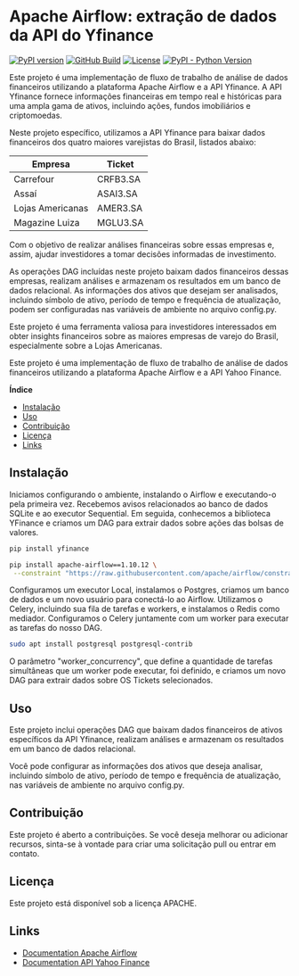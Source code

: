 # Apache Airflow: extração de dados da API do Yfinance  

[![PyPI version](https://badge.fury.io/py/apache-airflow.svg)](https://badge.fury.io/py/apache-airflow)
[![GitHub Build](https://github.com/apache/airflow/workflows/CI%20Build/badge.svg)](https://github.com/apache/airflow/actions)
[![License](http://img.shields.io/:license-Apache%202-blue.svg)](http://www.apache.org/licenses/LICENSE-2.0.txt)
[![PyPI - Python Version](https://img.shields.io/pypi/pyversions/apache-airflow.svg)](https://pypi.org/project/apache-airflow/)

Este projeto é uma implementação de fluxo de trabalho de análise de dados financeiros utilizando a plataforma Apache Airflow e a API Yfinance. A API Yfinance fornece informações financeiras em tempo real e históricas para uma ampla gama de ativos, incluindo ações, fundos imobiliários e criptomoedas.

Neste projeto específico, utilizamos a API Yfinance para baixar dados financeiros dos quatro maiores varejistas do Brasil, listados abaixo:

    
| Empresa      | Ticket         |
| ------------ | -------------- |
| Carrefour    | CRFB3.SA       |
| Assaí        | ASAI3.SA       |
| Lojas Americanas    | AMER3.SA       |
| Magazine Luiza        | MGLU3.SA       |

Com o objetivo de realizar análises financeiras sobre essas empresas e, assim, ajudar investidores a tomar decisões informadas de investimento.

As operações DAG incluídas neste projeto baixam dados financeiros dessas empresas, realizam análises e armazenam os resultados em um banco de dados relacional. As informações dos ativos que desejam ser analisados, incluindo símbolo de ativo, período de tempo e frequência de atualização, podem ser configuradas nas variáveis de ambiente no arquivo config.py.

Este projeto é uma ferramenta valiosa para investidores interessados em obter insights financeiros sobre as maiores empresas de varejo do Brasil, especialmente sobre a Lojas Americanas.

Este projeto é uma implementação de fluxo de trabalho de análise de dados financeiros utilizando a plataforma Apache Airflow e a API Yahoo Finance.

**Índice**

- [Instalação](#instalação)
- [Uso](#uso)
- [Contribuição](#contribuição)
- [Licença](#licença)
- [Links](#links)


## Instalação

Iniciamos configurando o ambiente, instalando o Airflow e executando-o pela primeira vez. Recebemos avisos relacionados ao banco de dados SQLite e ao executor Sequential. Em seguida, conhecemos a biblioteca YFinance e criamos um DAG para extrair dados sobre ações das bolsas de valores.

```bash
pip install yfinance
```

```bash
pip install apache-airflow==1.10.12 \
 --constraint "https://raw.githubusercontent.com/apache/airflow/constraints-1.10.12/constraints-3.7.txt"
```

Configuramos um executor Local, instalamos o Postgres, criamos um banco de dados e um novo usuário para conectá-lo ao Airflow. Utilizamos o Celery, incluindo sua fila de tarefas e workers, e instalamos o Redis como mediador. Configuramos o Celery juntamente com um worker para executar as tarefas do nosso DAG.


```bash
sudo apt install postgresql postgresql-contrib
```

O parâmetro "worker_concurrency", que define a quantidade de tarefas simultâneas que um worker pode executar, foi definido, e criamos um novo DAG para extrair dados sobre OS Tickets selecionados.

## Uso

Este projeto inclui operações DAG que baixam dados financeiros de ativos específicos da API Yfinance, realizam análises e armazenam os resultados em um banco de dados relacional.

Você pode configurar as informações dos ativos que deseja analisar, incluindo símbolo de ativo, período de tempo e frequência de atualização, nas variáveis de ambiente no arquivo config.py.

## Contribuição

Este projeto é aberto a contribuições. Se você deseja melhorar ou adicionar recursos, sinta-se à vontade para criar uma solicitação pull ou entrar em contato.

## Licença

Este projeto está disponível sob a licença APACHE.

## Links

- [Documentation Apache Airflow](https://airflow.apache.org/docs/stable/)
- [Documentation API Yahoo Finance](https://python-yahoofinance.readthedocs.io/en/latest/)
